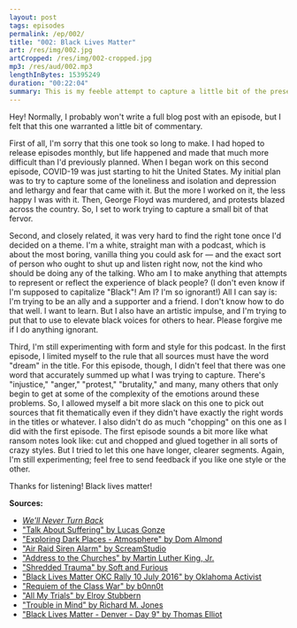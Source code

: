 ```yaml
---
layout: post
tags: episodes
permalink: /ep/002/
title: "002: Black Lives Matter"
art: /res/img/002.jpg
artCropped: /res/img/002-cropped.jpg
mp3: /res/aud/002.mp3
lengthInBytes: 15395249
duration: "00:22:04"
summary: This is my feeble attempt to capture a little bit of the present moment and to hold up a few black voices. Please see the blog post for more info! https://publicdomaintapes.com/ep/002
---
```


Hey! Normally, I probably won't write a full blog post with an episode, but I felt that this one warranted a little bit of commentary.

First of all, I'm sorry that this one took so long to make. I had hoped to release episodes monthly, but life happened and made that much more difficult than I'd previously planned. When I began work on this second episode, COVID-19 was just starting to hit the United States. My initial plan was to try to capture some of the loneliness and isolation and depression and lethargy and fear that came with it. But the more I worked on it, the less happy I was with it. Then, George Floyd was murdered, and protests blazed across the country. So, I set to work trying to capture a small bit of that fervor.

Second, and closely related, it was very hard to find the right tone once I'd decided on a theme. I'm a white, straight man with a podcast, which is about the most boring, vanilla thing you could ask for — and the exact sort of person who ought to shut up and listen right now, not the kind who should be doing any of the talking. Who am I to make anything that attempts to represent or reflect the experience of black people? (I don't even know if I'm supposed to capitalize "Black"! Am I? I'm so ignorant!) All I can say is: I'm trying to be an ally and a supporter and a friend. I don't know how to do that well. I want to learn. But I also have an artistic impulse, and I'm trying to put that to use to elevate black voices for others to hear. Please forgive me if I do anything ignorant.

Third, I'm still experimenting with form and style for this podcast. In the first episode, I limited myself to the rule that all sources must have the word "dream" in the title. For this episode, though, I didn't feel that there was one word that accurately summed up what I was trying to capture. There's "injustice," "anger," "protest," "brutality," and many, many others that only begin to get at some of the complexity of the emotions around these problems. So, I allowed myself a bit more slack on this one to pick out sources that fit thematically even if they didn't have exactly the right words in the titles or whatever. I also didn't do as much "chopping" on this one as I did with the first episode. The first episode sounds a bit more like what ransom notes look like: cut and chopped and glued together in all sorts of crazy styles. But I tried to let this one have longer, clearer segments. Again, I'm still experimenting; feel free to send feedback if you like one style or the other.

Thanks for listening! Black lives matter!

**Sources:**

- [_We'll Never Turn Back_](https://archive.org/details/we-ll-never-turn-back-1963/we-ll-never-turn-back-1963-10mbps.mp4)
- ["Talk About Suffering" by Lucas Gonze](https://freemusicarchive.org/music/Lucas_Gonze/Ghost_Solos/LGonze-GhostSolos-TalkAboutSuffering)
- ["Exploring Dark Places - Atmosphere" by Dom Almond](https://freesound.org/people/TheNordicDawn/sounds/519181/)
- ["Air Raid Siren Alarm" by ScreamStudio](https://freesound.org/people/ScreamStudio/sounds/412171/)
- ["Address to the Churches" by Martin Luther King, Jr.](https://archive.org/details/AddressToTheChurches)
- ["Shredded Trauma" by Soft and Furious](https://freemusicarchive.org/music/Soft_and_Furious/Mothlight_OST/Soft_and_Furious_-_Mothlight_OST_-_06_Shredded_Trauma)
- ["Black Lives Matter OKC Rally 10 July 2016" by Oklahoma Activist](https://archive.org/details/blacklivesmatterokc_rally20160710)
- ["Requiem of the Class War" by b0nn0t](https://archive.org/details/musiccollect/Requiem+Of+The+Class+War.cleaned.mp3)
- ["All My Trials" by Elroy Stubbern](https://archive.org/details/AllMyTrials)
- ["Trouble in Mind" by Richard M. Jones](https://archive.org/details/RichardM.Jones-TroubleInMind1926)
- ["Black Lives Matter - Denver - Day 9" by Thomas Elliot](https://commons.wikimedia.org/w/index.php?curid=91194430)
